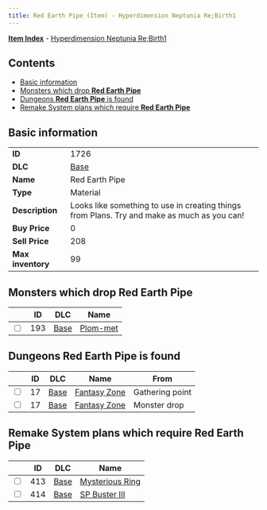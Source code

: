```yaml
---
title: Red Earth Pipe (Item) - Hyperdimension Neptunia Re;Birth1
---
```


[**Item Index**](/neptunia/rb1/item/index.html) - [Hyperdimension Neptunia Re;Birth1](/neptunia/rb1)

## Contents

- [Basic information](#basic-information)
- [Monsters which drop **Red Earth Pipe**](#monsters-which-drop-red-earth-pipe)
- [Dungeons **Red Earth Pipe** is found](#dungeons-red-earth-pipe-is-found)
- [Remake System plans which require **Red Earth Pipe**](#remake-system-plans-which-require-red-earth-pipe)

## Basic information

|   |   |
| -- | -- |
| **ID** | 1726 |
| **DLC** | [Base](/neptunia/rb1/dlc/1-base.html) |
| **Name** | Red Earth Pipe |
| **Type** | Material |
| **Description** | Looks like something to use in creating things from Plans. Try and make as much as you can! |
| **Buy Price** | 0 |
| **Sell Price** | 208 |
| **Max inventory** | 99 |


## Monsters which drop **Red Earth Pipe**

|    | ID | DLC | Name |
| -- | -- | --- | ---- |
| <input type="checkbox" id="rb1-monster-1-193" class="trackbox" /> | 193 | [Base](/neptunia/rb1/dlc/1-base.html) | [Plom-met](/neptunia/rb1/monster/1-193-plom-met.html) |


## Dungeons **Red Earth Pipe** is found

|    | ID | DLC | Name | From |
| -- | -- | --- | ---- | ---- |
| <input type="checkbox" id="rb1-dungeon-1-17" class="trackbox" /> | 17 | [Base](/neptunia/rb1/dlc/1-base.html) | [Fantasy Zone](/neptunia/rb1/dungeon/1-17-fantasy-zone.html) | Gathering point |
| <input type="checkbox" id="rb1-dungeon-1-17" class="trackbox" /> | 17 | [Base](/neptunia/rb1/dlc/1-base.html) | [Fantasy Zone](/neptunia/rb1/dungeon/1-17-fantasy-zone.html) | Monster drop |


## Remake System plans which require **Red Earth Pipe**

|    | ID | DLC | Name |
| -- | -- | --- | ---- |
| <input type="checkbox" id="rb1-quest-1-413" class="trackbox" /> | 413 | [Base](/neptunia/rb1/dlc/1-base.html) | [Mysterious Ring](/neptunia/rb1/quest/1-413-mysterious-ring.html) |
| <input type="checkbox" id="rb1-quest-1-414" class="trackbox" /> | 414 | [Base](/neptunia/rb1/dlc/1-base.html) | [SP Buster III](/neptunia/rb1/quest/1-414-sp-buster-iii.html) |
